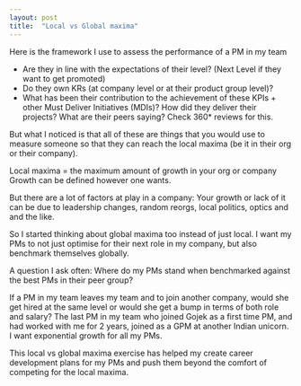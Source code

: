 ```yaml
---
layout: post
title:  "Local vs Global maxima"
---
```


Here is the framework I use to assess the performance of a PM in my team
- Are they in line with the expectations of their level? (Next Level if they want to get promoted)
- Do they own KRs (at company level or at their product group level)?
- What has been their contribution to the achievement of these KPIs + other Must Deliver Initiatives (MDIs)? How did they deliver their projects? What are their peers saying? Check 360* reviews for this.

But what I noticed is that all of these are things that you would use to measure someone so that they can reach the local maxima (be it in their org or their company).

Local maxima = the maximum amount of growth in your org or company
Growth can be defined however one wants.

But there are a lot of factors at play in a company: Your growth or lack of it can be due to leadership changes, random reorgs, local politics, optics and and the like.

So I started thinking about global maxima too instead of just local. I want my PMs to not just optimise for their next role in my company, but also benchmark themselves globally.

A question I ask often: Where do my PMs stand when benchmarked against the best PMs in their peer group?

If a PM in my team leaves my team and to join another company, would she get hired at the same level or would she get a bump in terms of both role and salary? The last PM in my team who joined Gojek as a first time PM, and had worked with me for 2 years, joined as a GPM at another Indian unicorn. I want exponential growth for all my PMs.

This local vs global maxima exercise has helped my create career development plans for my PMs and push them beyond the comfort of competing for the local maxima.
